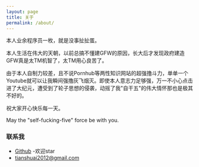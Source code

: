 ```yaml
---
layout: page
title: 关于
permalink: /about/
---
```


本人业余程序员一枚，就是没事扯扯蛋。

本人生活在伟大的天朝，以前总搞不懂建GFW的原因，长大后才发现政府建造GFW真是太TM机智了，太TM用心良苦了。

由于本人自制力较差，且不说Pornhub等两性知识网站的超强撸斗力，单单一个Youtube就可以让我瞬间强撸灰飞烟灭。即使本人意志力足够强，万一不小心点击进了大纪元，遭受到了轮子思想的侵袭，动摇了我"自干五"的伟大情怀那也是极其不好的。

祝大家开心快乐每一天。

May the "self-fucking-five" force be with you.

### 联系我

* [Github](https://github.com/tiancode) -欢迎star
* [tianshuai2012@gmail.com](mailto:tianshuai2012@gmail.com])